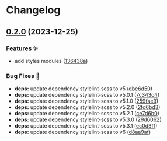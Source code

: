 # Changelog

## [0.2.0](https://github.com/hbstack/syntax-highlighting/compare/v0.1.0...v0.2.0) (2023-12-25)


### Features ✨

* add styles modules ([136438a](https://github.com/hbstack/syntax-highlighting/commit/136438a48df254ff775106b7943f34f9f2a0cd0c))


### Bug Fixes 🐞

* **deps:** update dependency stylelint-scss to v5 ([dbe6d50](https://github.com/hbstack/syntax-highlighting/commit/dbe6d50a8531a8a0103fdad70de9dd7438670be9))
* **deps:** update dependency stylelint-scss to v5.0.1 ([7c343c4](https://github.com/hbstack/syntax-highlighting/commit/7c343c48e525a78f412732d267631ba520dffb4c))
* **deps:** update dependency stylelint-scss to v5.1.0 ([259fae9](https://github.com/hbstack/syntax-highlighting/commit/259fae9e7a7ea92da7538453570ceba65930ea58))
* **deps:** update dependency stylelint-scss to v5.2.0 ([2fd6bd3](https://github.com/hbstack/syntax-highlighting/commit/2fd6bd35d778adb9bfb695c9568979b3f29a63ea))
* **deps:** update dependency stylelint-scss to v5.2.1 ([ce7d6b0](https://github.com/hbstack/syntax-highlighting/commit/ce7d6b06ea453b1b6b7ac9c71561f7441bad9414))
* **deps:** update dependency stylelint-scss to v5.3.0 ([29d6062](https://github.com/hbstack/syntax-highlighting/commit/29d60627b7529355e2acd54a9b0b28d14bb71aec))
* **deps:** update dependency stylelint-scss to v5.3.1 ([ec0d3f1](https://github.com/hbstack/syntax-highlighting/commit/ec0d3f16b181e201490bba9f5336ba63b3e3545a))
* **deps:** update dependency stylelint-scss to v6 ([d8aa9af](https://github.com/hbstack/syntax-highlighting/commit/d8aa9af96ffdaa3c183fef8adaa6b538af6cf0c8))
